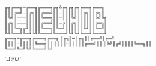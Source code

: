 ╔╗╔══╗─╔══╗╔═══╗╔╗╩╔╗╔╗╔╗╔══╗╔══╗
║║║╔═╝─║╔╗║║╔══╝║║─║║║║║║║╔╗║║╔╗║
║╚╝║───║║║║║╚══╗║║─║║║╚╝║║║║║║╚╝╚╗
║╔╗║───║║║║║╔══╝║║─╔║║╔╗║║║║║║╔═╗║
║║║╚═╗╔╝║║║║╚══╗║╚═╝║║║║║║╚╝║║╚═╝║
╚╝╚══╝╚═╝╚╝╚═══╝╚═══╝╚╝╚╝╚══╝╚═══╝
╔══╗─╔══╗╔═══╗╔══╗
║╔╗║─║╔╗║║╔══╝║╔═╝
║║║║─║║║║║╚══╗║║
║║║║─║║║║║╔══╝║║
║╚╝║╔╝║║║║╚══╗║║
╚══╝╚═╝╚╝╚═══╝╚╝


¯\_(ツ)_/¯